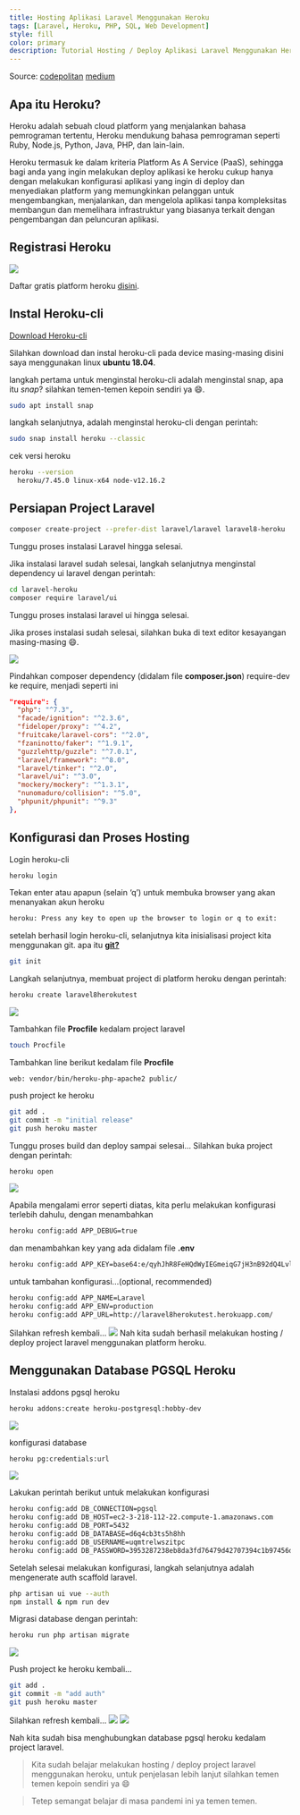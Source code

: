```yaml
---
title: Hosting Aplikasi Laravel Menggunakan Heroku
tags: [Laravel, Heroku, PHP, SQL, Web Development]
style: fill
color: primary
description: Tutorial Hosting / Deploy Aplikasi Laravel Menggunakan Heroku
---
```


Source: [codepolitan](https://www.codepolitan.com/membuat-proyek-pertama-heroku-58b872c6217eb) [medium](https://medium.com/@amrilsyaifa_21001/tutorial-deploy-laravel-ke-hosting-heroku-5be2539365e0)

## Apa itu Heroku?

Heroku adalah sebuah cloud platform yang menjalankan bahasa pemrograman tertentu, Heroku mendukung bahasa pemrograman seperti Ruby, Node.js, Python, Java, PHP, dan lain-lain.

Heroku termasuk ke dalam kriteria Platform As A Service (PaaS), sehingga bagi anda yang ingin melakukan deploy aplikasi ke heroku cukup hanya dengan melakukan konfigurasi aplikasi yang ingin di deploy dan menyediakan platform yang memungkinkan pelanggan untuk mengembangkan, menjalankan, dan mengelola aplikasi tanpa kompleksitas membangun dan memelihara infrastruktur yang biasanya terkait dengan pengembangan dan peluncuran aplikasi.

## Registrasi Heroku

![](../assets/posts/deploy-laravel-app-to-heroku/signup-heroku.jpg)

Daftar gratis platform heroku [disini](https://signup.heroku.com/).

## Instal Heroku-cli

[Download Heroku-cli](https://devcenter.heroku.com/articles/heroku-cli)

Silahkan download dan instal heroku-cli pada device masing-masing disini saya
menggunakan linux **ubuntu 18.04**.

langkah pertama untuk menginstal heroku-cli adalah menginstal snap, apa itu _snap_?
silahkan temen-temen kepoin sendiri ya :smile:.

```bash
sudo apt install snap
```

langkah selanjutnya, adalah menginstal heroku-cli
dengan perintah:

```bash
sudo snap install heroku --classic
```

cek versi heroku

```bash
heroku --version
  heroku/7.45.0 linux-x64 node-v12.16.2
```

## Persiapan Project Laravel

```bash
composer create-project --prefer-dist laravel/laravel laravel8-heroku
```

Tunggu proses instalasi Laravel hingga selesai.

Jika instalasi laravel sudah selesai, langkah selanjutnya menginstal dependency ui laravel
dengan perintah:

```bash
cd laravel-heroku
composer require laravel/ui
```

Tunggu proses instalasi laravel ui hingga selesai.

Jika proses instalasi sudah selesai, silahkan buka di text editor kesayangan masing-masing :smile:.

![](../assets/posts/deploy-laravel-app-to-heroku/laravel8-heroku.jpg)

Pindahkan composer dependency (didalam file **composer.json**) require-dev ke require, menjadi seperti ini

```json
"require": {
  "php": "^7.3",
  "facade/ignition": "^2.3.6",
  "fideloper/proxy": "^4.2",
  "fruitcake/laravel-cors": "^2.0",
  "fzaninotto/faker": "^1.9.1",
  "guzzlehttp/guzzle": "^7.0.1",
  "laravel/framework": "^8.0",
  "laravel/tinker": "^2.0",
  "laravel/ui": "^3.0",
  "mockery/mockery": "^1.3.1",
  "nunomaduro/collision": "^5.0",
  "phpunit/phpunit": "^9.3"
},
```

## Konfigurasi dan Proses Hosting

Login heroku-cli

```bash
heroku login
```

Tekan enter atau apapun (selain ‘q’) untuk membuka browser yang akan menanyakan akun heroku

```bash
heroku: Press any key to open up the browser to login or q to exit:
```

setelah berhasil login heroku-cli, selanjutnya kita inisialisasi project kita menggunakan git. apa itu [**git?**](https://www.petanikode.com/git-untuk-pemula/)

```bash
git init
```

Langkah selanjutnya, membuat project di platform heroku
dengan perintah:

```bash
heroku create laravel8herokutest
```

![](../assets/posts/deploy-laravel-app-to-heroku/create-heroku-project.jpg)

Tambahkan file **Procfile** kedalam project laravel

```bash
touch Procfile
```

Tambahkan line berikut kedalam file **Procfile**

```
web: vendor/bin/heroku-php-apache2 public/
```

push project ke heroku

```bash
git add .
git commit -m "initial release"
git push heroku master
```

Tunggu proses build dan deploy sampai selesai...
Silahkan buka project dengan perintah:

```bash
heroku open
```

![](../assets/posts/deploy-laravel-app-to-heroku/500-server-error.jpg)

Apabila mengalami error seperti diatas, kita perlu melakukan konfigurasi terlebih dahulu, dengan menambahkan

```bash
heroku config:add APP_DEBUG=true
```

dan menambahkan key yang ada didalam file **.env**

```bash
heroku config:add APP_KEY=base64:e/qyhJhR8FeHQdWyIEGmeiqG7jH3nB92dQ4LvlT12L0=
```

untuk tambahan konfigurasi...(optional, recommended)

```bash
heroku config:add APP_NAME=Laravel
heroku config:add APP_ENV=production
heroku config:add APP_URL=http://laravel8herokutest.herokuapp.com/
```

Silahkan refresh kembali...
![](../assets/posts/deploy-laravel-app-to-heroku/deploy-success.jpg)
Nah kita sudah berhasil melakukan hosting / deploy project laravel menggunakan platform heroku.

## Menggunakan Database PGSQL Heroku

Instalasi addons pgsql heroku

```bash
heroku addons:create heroku-postgresql:hobby-dev
```

![](../assets/posts/deploy-laravel-app-to-heroku/pgsql-heroku.jpg)

konfigurasi database

```bash
heroku pg:credentials:url
```

![](../assets/posts/deploy-laravel-app-to-heroku/pgsql-credentials.jpg)

Lakukan perintah berikut untuk melakukan konfigurasi

```bash
heroku config:add DB_CONNECTION=pgsql
heroku config:add DB_HOST=ec2-3-218-112-22.compute-1.amazonaws.com
heroku config:add DB_PORT=5432
heroku config:add DB_DATABASE=d6q4cb3ts5h8hh
heroku config:add DB_USERNAME=uqmtrelwszitpc
heroku config:add DB_PASSWORD=3953287238eb8da3fd76479d42707394c1b97456d7a2e89e4d5802c8984bdd55
```

Setelah selesai melakukan konfigurasi, langkah selanjutnya adalah mengenerate auth scaffold laravel.

```bash
php artisan ui vue --auth
npm install & npm run dev
```

Migrasi database dengan perintah:

```bash
heroku run php artisan migrate
```

![](../assets/posts/deploy-laravel-app-to-heroku/heroku-migrate.jpg)

Push project ke heroku kembali...

```bash
git add .
git commit -m "add auth"
git push heroku master
```

Silahkan refresh kembali...
![](../assets/posts/deploy-laravel-app-to-heroku/register.jpg)
![](../assets/posts/deploy-laravel-app-to-heroku/register-success.jpg)

Nah kita sudah bisa menghubungkan database pgsql heroku kedalam project laravel.

> Kita sudah belajar melakukan hosting / deploy project laravel menggunakan heroku, untuk penjelasan
> lebih lanjut silahkan temen temen kepoin sendiri ya :smile:

> Tetep semangat belajar di masa pandemi ini ya temen temen.
